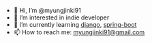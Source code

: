 - 👋 Hi, I’m @myungjinki91
- 👀 I’m interested in indie developer
- 🌱 I’m currently learning [django](https://github.com/django/django), [spring-boot](https://github.com/spring-projects/spring-boot)
- 📫 How to reach me: myungjinki91@gmail.com

<!---
meongjinki/meongjinki is a ✨ special ✨ repository because its `README.md` (this file) appears on your GitHub profile.
You can click the Preview link to take a look at your changes.
--->
